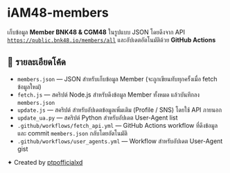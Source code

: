 # iAM48-members

เก็บข้อมูล **Member BNK48 & CGM48** ในรูปแบบ JSON โดยดึงจาก API [`https://public.bnk48.io/members/all`](https://public.bnk48.io/members/all) และอัปเดตอัตโนมัติด้วย **GitHub Actions**  

## 📂 รายละเอียดโค้ด

- `members.json` — JSON สำหรับเก็บข้อมูล Member (จะถูกเขียนทับทุกครั้งเมื่อ fetch ข้อมูลใหม่)
- `fetch.js` — สคริปต์ Node.js สำหรับดึงข้อมูล Member ทั้งหมด แล้วบันทึกลง `members.json`
- `update.js` — สคริปต์ สำหรับอัปเดตข้อมูลเพิ่มเติม (Profile / SNS) โดยใช้ API ภายนอก
- `update_ua.py` — สคริปต์ Python สำหรับอัปเดต User-Agent list
- `.github/workflows/fetch_api.yml` — GitHub Actions workflow ที่ดึงข้อมูลและ commit `members.json` กลับโดยอัตโนมัติ
- `.github/workflows/user_agents.yml` — Workflow สำหรับอัปเดต User-Agent gist

✦ Created by [ptpofficialxd](https://github.com/ptpofficialxd)